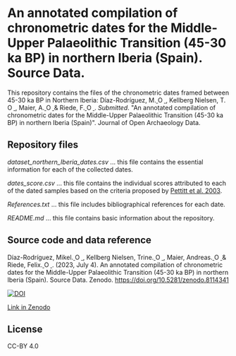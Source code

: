 # An annotated compilation of chronometric dates for the Middle-Upper Palaeolithic Transition (45-30 ka BP) in northern Iberia (Spain). Source Data.
This repository contains the files of the chronometric dates framed between 45-30 ka BP in Northern Iberia: Díaz-Rodríguez, M.<a href="https://orcid.org/0000-0002-2703-1507">
<img alt="ORCID logo" src="https://info.orcid.org/wp-content/uploads/2019/11/orcid_16x16.png" width="14" height="14" />
</a>, Kellberg Nielsen, T.<a href="https://orcid.org/0000-0001-6481-5661">
<img alt="ORCID logo" src="https://info.orcid.org/wp-content/uploads/2019/11/orcid_16x16.png" width="14" height="14" />
</a>, Maier, A.<a href="https://orcid.org/0000-0002-5021-3341">
<img alt="ORCID logo" src="https://info.orcid.org/wp-content/uploads/2019/11/orcid_16x16.png" width="14" height="14" />
</a> & Riede, F.<a href="https://orcid.org/0000-0002-4879-7157">
<img alt="ORCID logo" src="https://info.orcid.org/wp-content/uploads/2019/11/orcid_16x16.png" width="14" height="14" />
</a>. *Submitted*. "An annotated compilation of chronometric dates for the Middle-Upper Palaeolithic Transition (45-30 ka BP) in northern Iberia (Spain)". Journal of Open Archaeology Data.

## Repository files
*dataset_northern_Iberia_dates.csv* ... this file contains the essential information for each of the collected dates.

*dates_score.csv* ... this file contains the individual scores attributed to each of the dated samples based on the criteria proposed by [Pettitt et al. 2003](https://doi.org/10.1016/S0305-4403(03)00070-0). 

*References.txt* ... this file includes bibliographical references for each date.

*README.md* ... this file contains basic information about the repository.

## Source code and data reference
Díaz-Rodríguez, Mikel.<a href="https://orcid.org/0000-0002-2703-1507">
<img alt="ORCID logo" src="https://info.orcid.org/wp-content/uploads/2019/11/orcid_16x16.png" width="14" height="14" />
</a>, Kellberg Nielsen, Trine.<a href="https://orcid.org/0000-0001-6481-5661">
<img alt="ORCID logo" src="https://info.orcid.org/wp-content/uploads/2019/11/orcid_16x16.png" width="14" height="14" />
</a>, Maier, Andreas.<a href="https://orcid.org/0000-0002-5021-3341">
<img alt="ORCID logo" src="https://info.orcid.org/wp-content/uploads/2019/11/orcid_16x16.png" width="14" height="14" />
</a> & Riede, Felix.<a href="https://orcid.org/0000-0002-4879-7157">
<img alt="ORCID logo" src="https://info.orcid.org/wp-content/uploads/2019/11/orcid_16x16.png" width="14" height="14" />
</a>. (2023, July 4). An annotated compilation of chronometric dates for the Middle-Upper Palaeolithic Transition (45-30 ka BP) in northern Iberia (Spain). Source Data. Zenodo. https://doi.org/10.5281/zenodo.8114341

[![DOI](https://zenodo.org/badge/DOI/10.5281/zenodo.8114341.svg)](https://doi.org/10.5281/zenodo.8114341)

[Link in Zenodo](https://doi.org/10.5281/zenodo.8114341)

## License
CC-BY 4.0
